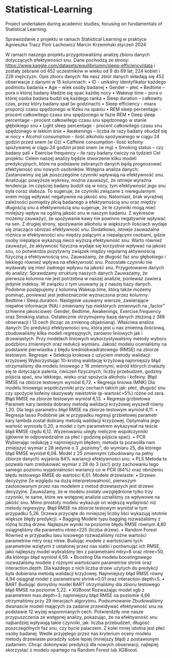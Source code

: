 # Statistical-Learning
Project undertaken during academic studies, focusing on fundamentals of Statistical Learning.

Sprawozdanie 
z projektu w ramach Statistical Learning w praktyce 
Agnieszka Tracz 
Piotr Lachowicz 
Marcin Krzemiński 
styczeń 2024 

W ramach naszego projektu przygotowaliśmy analizę zbioru danych dotyczących 
efektywności snu. Dane pochodzą ze strony: 
https://www.kaggle.com/datasets/equilibriumm/sleep-efficiency/data i zostały zebrane od 452 
uczestników w wieku od 9 do 69 lat; 224 kobiet i 228 mężczyzn. 
Opis zbioru danych: 
Na nasz zbiór danych składają się 452 obserwacje z danymi w 15 kolumnach: 
• ID - unikalny identyfikator każdego podmiotu badania 
• Age – wiek osoby badanej 
• Gender – płeć 
• Bedtime – pora o której badany kładzie się spać każdej nocy 
• Wakeup time – pora o której osoba badana budzi się każdego ranka 
• Sleep duration – całkowity czas, przez który badany spał (w godzinach) 
• Sleep efficiency - miara proporcji czasu spędzonego w łóżku na spaniu 
• REM sleep percentage - procent całkowitego czasu snu spędzonego w fazie REM 
• Deep sleep percentage - procent całkowitego czasu snu spędzonego w stanie 
głębokiego snu 
• Light sleep percentage - procent całkowitego czasu snu spędzonego w lekkim śnie 
• Awakenings – liczba ile razy badany obudził się w nocy 
• Alcohol consumption -  ilość alkoholu spożywanego w ciągu 24 godzin przed snem (w 
Oz) 
• Caffeine consumption-  Ilość kofeiny spożywanej w ciągu 24 godzin przed snem (w 
mg) 
• Smoking status – czy badany pali 
• Exercise frequency – ile razy badany ćwiczy na tydzień 
Cel projektu: 
Celem naszej analizy będzie stworzenie kilku modeli predykcyjnych, które na podstawie 
zebranych danych będą prognozować efektywność snu nowych osobników. 
Wstępna analiza danych: 
Zastanowimy się jak poszczególne czynniki wpływają na efektywność snu. 
Analizując powyższe wykresy, można zauważyć, że istnieje wyraźna tendencja: im częściej 
badany budził się w nocy, tym efektywność jego snu była coraz słabsza. To sugeruje, że 
czynniki związane z nieregularnym snem mogą wpływać negatywnie na jakość snu. 
Natomiast, brak wyraźnej zależności pomiędzy płcią badanego a efektywnością snu oraz 
między długością snu a efektywnością snu sugeruje, że te czynniki mogą mieć mniejszy 
wpływ na ogólną jakość snu w naszym badaniu. 
Z wykresów możemy zauważyć, że spożywanie kawy nie powinno negatywnie wpływać na 
sen. Z drugiej strony, spożywanie alkoholu w większych ilościach wydaje się znacząco 
obniżać efektywność snu. Dodatkowo, istnieje zauważalna różnica w efektywności snu 
między palącymi a niepalącymi osobami, gdzie osoby niepalące wykazują nieco wyższą 
efektywność snu. 
Warto również zauważyć, że aktywność fizyczna wydaje się korzystnie wpływać na jakość 
snu, co potwierdza pozytywny związek między regularną aktywnością fizyczną a 
efektywnością snu. 
Zauważamy, że długość faz snu głębokiego i lekkiego również wpływa na efektywność snu. 
Pozostałe czynniki nie wydawały się mieć żadnego wpływu na jakość snu. 
Przygotowanie danych do analizy: 
Sprawdzamy strukturę naszych danych 
Zauważamy, że  pierwsza kolumna nie jest potrzebna w naszej analizie, ponieważ zawiera 
jedynie indeksy. W związku z tym usuwamy ją z naszej bazy danych. Podobnie postępujemy 
z kolumną Wakeup.time, którą także możemy pominąć, ponieważ jest jednoznacznie 
wyznaczona przez kolumny: Bedtime i Sleep.duration. 
Następnie usuwamy wiersze, zawierające niepełne informacje (NA) i zmieniamy typ 
niektórych zmiennych na „factor” (zmienne jakościowe): Gender, Bedtime, Awakenings, 
Exercise.frequency oraz Smoking.status. 
Ostatecznie otrzymujemy bazę danych złożoną z 388 obserwacji i 13 cech (licząc ze zmienną 
objaśnianą). 
Właściwa analiza danych: 
Do predykcji efektywności snu, która jest u nas zmienną ilościową, zbudowaliśmy kilka 
modeli regresyjnych, zarówno liniowych jak i drzewiastych. Przy modelach liniowych 
wykorzystywaliśmy metody wyboru podzbioru zmiennych oraz redukcji wymiaru. Jakość 
modelu ocenialiśmy na podstawie pierwiastka z błędu średniokwadratowego (RMSE) na 
zbiorze testowym. 
Regresje: 
• Selekcja krokowa z użyciem metody walidacji krzyżowej 
Wykorzystując 10-krotną walidację krzyżową najmniejszy błąd otrzymaliśmy dla modelu 
liniowego z 16 zmiennymi, wśród których znalazły się te dotyczące palenia, ćwiczeń 
fizycznych, liczby przebudzeń, godziny pójścia spać, snu lekkiego, wieku oraz spożycia 
alkoholu i kofeiny. Błąd RMSE na zbiorze testowym wyniósł 6,72. 
• Regresja liniowa (MNK) 
Dla modelu liniowego współczynniki przy cechach takich jak: płeć, długość snu czy spożycie 
kofeiny okazywały nieistotnie (p-wartość>5%) różne od zera. Błąd RMSE na zbiorze 
testowym wyniósł 6,13. 
• Regresja grzbietowa 
Parametr kary lambda dobrany metodą walidacji krzyżowej wyszedł równy 1,20. Dla tego 
parametru błąd RMSE na zbiorze testowym wyniósł 6,11. 
• Regresja lasso 
Podobnie jak w przypadku regresji grzbietowej parametr kary lambda został dobrany metodą 
walidacji krzyżowej. Optymalna jego wartość wyniosła 0,20, a model z tym parametrem 
wykazywał na teście błąd RMSE rzędu 6,12. Wyzerowaniu uległy nieliczne współczynniki 
(głównie te odpowiedzialne za płeć i godzinę pójścia spać). 
• PCR 
Wybierając redukcję z najmniejszym błędem, metoda ta pozwoliła nam zmiejszyć wymiar z 
28 jedynie o 3 „poziomy”, do wymiaru 25, dla którego błąd RMSE wyniósł 6,08. Model z 25 
zmiennymi (zbudowany na pełny zbiorze danych) wyjaśnia 84% wariancji efektywności snu. 
• PLS 
Metoda ta pozwala nam zredukować wymiar z 28 do 3 (sic!) przy zachowaniu tego samego 
poziomu wyjaśnialności wariancji co w PCR (84%) oraz obniżeniu błędu testowego RMSE 
do wartości 6,01. 
Modele drzewiaste: 
• Drzewo decyzyjne 
Ze względu na dużą interpretowalność, pierwszym zastosowanym przez nas modelem z 
metod drzewiastych jest drzewo decyzyjne. 
Zauważamy, że w modelu zostały uwzględnione tylko trzy czynniki, te same, które we 
wstępnej analizie uznaliśmy za wpływowe na jakość snu. Mimo prostoty modelu wykazuje on 
większą wydajność niż metody regresyjny. Błąd RMSE na zbiorze testowym wyniósł w tym 
przypadku 5,26. Drzewa przycięte do mniejszej liczby liści wykazują istotnie większe błędy 
predykcji. 
• Bagging 
Modele typu bagging rozważaliśmy z różną liczbą drzew. Najlepsze wyniki na poziomie 
błędu RMSE równym 4,80 osiągnęliśmy dla parametru ntree=225 (liczba drzew). 
• Random Forest 
Również w przypadku lasu losowego rozważaliśmy różne wartości parametrów mtry oraz 
ntree. Budując modele z wartościami tych parametrów wziętymi z ustalonej przez nas siatki i 
porównując ich RMSE, jako najlepszy model wybraliśmy ten z parametrami mtry=6 oraz 
ntree=50, dla którego błąd wyniósł 4,59. 
• Boosting 
Dla modelu boostingowego rozważaliśmy modele z różnymi wartościami parametrów shrink 
oraz interaction.depth. Dla każdego z nich liczba drzew użytych do predykcji była dobierana 
metodą walidacji krzyżowej. Najmniejszy błąd RMSE równy 4,94 osiągnął model z 
parametrami  shrink=0.01 oraz interaction.depth=5. 
• BART 
Budując domyślny model BART otrzymaliśmy dla zbioru testowego błąd RMSE na poziomie 
5,22. 
• XGBoost 
Rozważając model xgb z parametrem max.depth=3, najmniejszy błąd RMSE na poziomie 
4,66 otrzymaliśmy przy 29 iteracjach algorytmu. 
Podsumowanie 
Zbudowaliśmy dwanaście modeli mających za zadanie przewidywać efektywność snu na 
podstawie 12 wyżej wspomnianych cech. Potwierdziły one nasze przypuszczenia ze wstępnej 
analizy, pokazując, że na efektywność snu najbardziej wpływają takie czynniki, jak: liczba 
przebudzeń, długość poszczególnych faz snu, czy bycie palaczem. Z kolei mniej istotna jest 
płeć osoby badanej. 
Wedle przyjętego przez nas kryterium oceny modelu metody drzewiaste poradziły sobie lepiej 
(mniejszy błąd) z postawionym zadaniem. Chcąc dokonywać predykcji dla nowych 
obserwacji, najlepiej skorzystać z modelu opartego na Random Forest lub XGBoost. 
